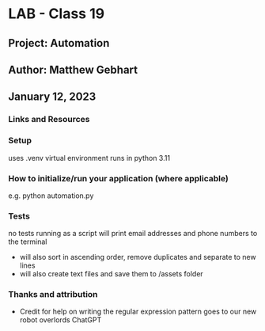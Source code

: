 # LAB - Class 19
## Project: Automation
## Author: Matthew Gebhart
## January 12, 2023

### Links and Resources

### Setup
uses .venv virtual environment
runs in python 3.11

### How to initialize/run your application (where applicable)
e.g. python automation.py

### Tests
no tests 
running as a script will print email addresses and phone numbers to the terminal
- will also sort in ascending order, remove duplicates and separate to new lines 
- will also create text files and save them to /assets folder

### Thanks and attribution
- Credit for help on writing the regular expression pattern goes to our new robot overlords ChatGPT